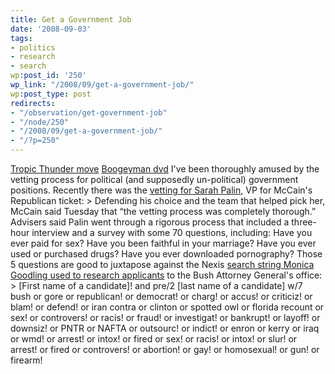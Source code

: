 ```yaml
---
title: Get a Government Job
date: '2008-09-03'
tags:
- politics
- research
- search
wp:post_id: '250'
wp_link: "/2008/09/get-a-government-job/"
wp:post_type: post
redirects:
- "/observation/get-government-job"
- "/node/250"
- "/2008/09/get-a-government-job/"
- "/?p=250"
---
```


[Tropic Thunder move](http://utero.pe/?tropic_thunder)
  [Boogeyman dvd](http://www.chainreaction-community.net/?boogeyman) I've been thoroughly amused by the vetting process for political (and supposedly un-political) government positions. Recently there was the [vetting for Sarah Palin](http://www.msnbc.msn.com/id/26527513/), VP for McCain's Republican ticket: > Defending his choice and the team that helped pick her, McCain said Tuesday that “the vetting process was completely thorough.” Advisers said Palin went through a rigorous process that included a three-hour interview and a survey with some 70 questions, including: Have you ever paid for sex? Have you been faithful in your marriage? Have you ever used or purchased drugs? Have you ever downloaded pornography?
Those 5 questions are good to juxtapose against the Nexis [search string Monica Goodling used to research applicants](http://blogs.usatoday.com/ondeadline/2008/07/report-former-j.html) to the Bush Attorney General's office: > [First name of a candidate]! and pre/2 [last name of a candidate] w/7 bush or gore or republican! or democrat! or charg! or accus! or criticiz! or blam! or defend! or iran contra or clinton or spotted owl or florida recount or sex! or controvers! or racis! or fraud! or investigat! or bankrupt! or layoff! or downsiz! or PNTR or NAFTA or outsourc! or indict! or enron or kerry or iraq or wmd! or arrest! or intox! or fired or sex! or racis! or intox! or slur! or arrest! or fired or controvers! or abortion! or gay! or homosexual! or gun! or firearm!
